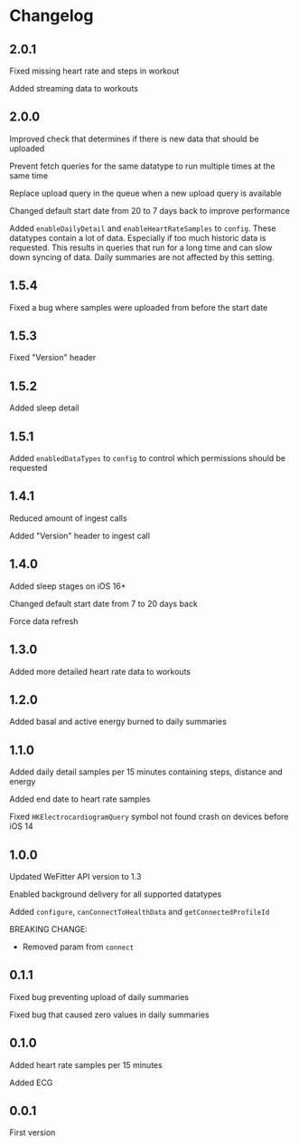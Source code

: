 # Changelog

## 2.0.1

Fixed missing heart rate and steps in workout

Added streaming data to workouts

## 2.0.0

Improved check that determines if there is new data that should be uploaded

Prevent fetch queries for the same datatype to run multiple times at the same time

Replace upload query in the queue when a new upload query is available

Changed default start date from 20 to 7 days back to improve performance

Added `enableDailyDetail` and `enableHeartRateSamples` to `config`. These datatypes contain a lot of data. Especially if too much historic data is requested. This results in queries that run for a long time and can slow down syncing of data. Daily summaries are not affected by this setting.

## 1.5.4

Fixed a bug where samples were uploaded from before the start date

## 1.5.3

Fixed "Version" header

## 1.5.2

Added sleep detail

## 1.5.1

Added `enabledDataTypes` to `config` to control which permissions should be requested

## 1.4.1

Reduced amount of ingest calls

Added "Version" header to ingest call

## 1.4.0

Added sleep stages on iOS 16+

Changed default start date from 7 to 20 days back

Force data refresh

## 1.3.0

Added more detailed heart rate data to workouts

## 1.2.0

Added basal and active energy burned to daily summaries

## 1.1.0

Added daily detail samples per 15 minutes containing steps, distance and energy

Added end date to heart rate samples

Fixed `HKElectrocardiogramQuery` symbol not found crash on devices before iOS 14

## 1.0.0

Updated WeFitter API version to 1.3

Enabled background delivery for all supported datatypes

Added `configure`, `canConnectToHealthData` and `getConnectedProfileId`

BREAKING CHANGE:

- Removed param from `connect`

## 0.1.1

Fixed bug preventing upload of daily summaries

Fixed bug that caused zero values in daily summaries

## 0.1.0

Added heart rate samples per 15 minutes

Added ECG

## 0.0.1

First version
